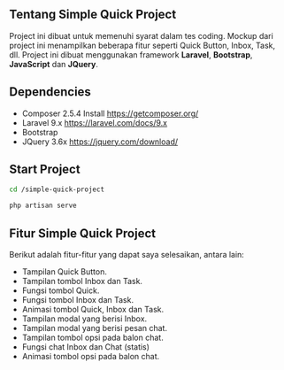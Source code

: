 ## Tentang Simple Quick Project

Project ini dibuat untuk memenuhi syarat dalam tes coding. Mockup dari project ini menampilkan beberapa fitur seperti Quick Button, Inbox, Task, dll.
Project ini dibuat menggunakan framework **Laravel**, **Bootstrap**, **JavaScript** dan **JQuery**.

## Dependencies

- Composer 2.5.4 Install https://getcomposer.org/
- Laravel 9.x https://laravel.com/docs/9.x
- Bootstrap 
- JQuery 3.6x https://jquery.com/download/

## Start Project

```bash
cd /simple-quick-project
```

```bash
php artisan serve
```

## Fitur Simple Quick Project

Berikut adalah fitur-fitur yang dapat saya selesaikan, antara lain:

- Tampilan Quick Button.
- Tampilan tombol Inbox dan Task.
- Fungsi tombol Quick.
- Fungsi tombol Inbox dan Task.
- Animasi tombol Quick, Inbox dan Task.
- Tampilan modal yang berisi Inbox.
- Tampilan modal yang berisi pesan chat.
- Tampilan tombol opsi pada balon chat.
- Fungsi chat Inbox dan Chat (statis)
- Animasi tombol opsi pada balon chat.


